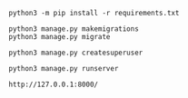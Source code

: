 
```
python3 -m pip install -r requirements.txt
```

```
python3 manage.py makemigrations
python3 manage.py migrate
```

```
python3 manage.py createsuperuser
```


```
python3 manage.py runserver
```

```
http://127.0.0.1:8000/
```

